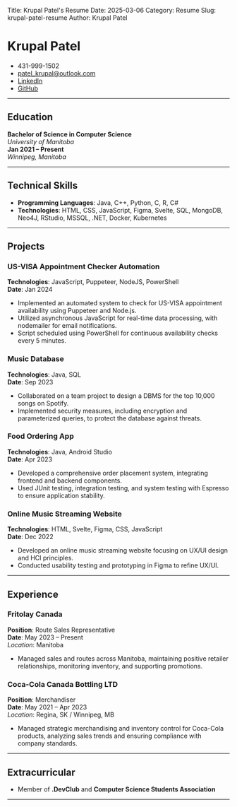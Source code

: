 Title: Krupal Patel's Resume
Date: 2025-03-06
Category: Resume
Slug: krupal-patel-resume
Author: Krupal Patel

# Krupal Patel

- 431-999-1502  
- patel_krupal@outlook.com  
- [LinkedIn](https://linkedin.com/in/kru-pal/)  
- [GitHub](https://github.com/Kru-pal)

---

## Education

**Bachelor of Science in Computer Science**  
_University of Manitoba_  
**Jan 2021 – Present**  
_Winnipeg, Manitoba_

---

## Technical Skills

- **Programming Languages**: Java, C++, Python, C, R, C#
- **Technologies**: HTML, CSS, JavaScript, Figma, Svelte, SQL, MongoDB, Neo4J, RStudio, MSSQL, .NET, Docker, Kubernetes

---

## Projects

### US-VISA Appointment Checker Automation  
**Technologies**: JavaScript, Puppeteer, NodeJS, PowerShell  
**Date**: Jan 2024  
- Implemented an automated system to check for US-VISA appointment availability using Puppeteer and Node.js.
- Utilized asynchronous JavaScript for real-time data processing, with nodemailer for email notifications.
- Script scheduled using PowerShell for continuous availability checks every 5 minutes.

### Music Database  
**Technologies**: Java, SQL  
**Date**: Sep 2023  
- Collaborated on a team project to design a DBMS for the top 10,000 songs on Spotify.
- Implemented security measures, including encryption and parameterized queries, to protect the database against threats.

### Food Ordering App  
**Technologies**: Java, Android Studio  
**Date**: Apr 2023  
- Developed a comprehensive order placement system, integrating frontend and backend components.
- Used JUnit testing, integration testing, and system testing with Espresso to ensure application stability.

### Online Music Streaming Website  
**Technologies**: HTML, Svelte, Figma, CSS, JavaScript  
**Date**: Dec 2022  
- Developed an online music streaming website focusing on UX/UI design and HCI principles.
- Conducted usability testing and prototyping in Figma to refine UX/UI.

---

## Experience

### Fritolay Canada  
**Position**: Route Sales Representative  
**Date**: May 2023 – Present  
_Location_: Manitoba  
- Managed sales and routes across Manitoba, maintaining positive retailer relationships, monitoring inventory, and supporting promotions.

### Coca-Cola Canada Bottling LTD  
**Position**: Merchandiser  
**Date**: May 2021 – Apr 2023  
_Location_: Regina, SK / Winnipeg, MB  
- Managed strategic merchandising and inventory control for Coca-Cola products, analyzing sales trends and ensuring compliance with company standards.

---

## Extracurricular

- Member of **.DevClub** and **Computer Science Students Association**

---
